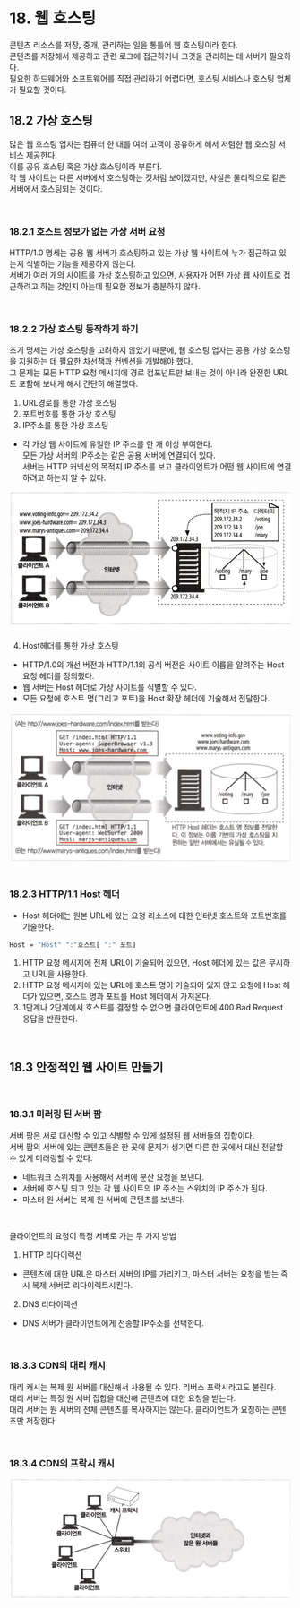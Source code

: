 # 18. 웹 호스팅 #

콘텐츠 리소스를 저장, 중개, 관리하는 일을 통틀어 웹 호스팅이라 한다. </br>
콘텐츠를 저장해서 제공하고 관련 로그에 접근하거나 그것을 관리하는 데 서버가 필요하다. </br>
필요한 하드웨어와 소프트웨어를 직접 관리하기 어렵다면, 호스팅 서비스나 호스팅 업체가 필요할 것이다. </br>

## 18.2 가상 호스팅 ##
많은 웹 호스팅 업자는 컴퓨터 한 대를 여러 고객이 공유하게 해서 저렴한 웹 호스팅 서비스 제공한다. </br>
이를 공유 호스팅 혹은 가상 호스팅이라 부른다. </br>
각 웹 사이트는 다른 서버에서 호스팅하는 것처럼 보이겠지만, 사실은 물리적으로 같은 서버에서 호스팅되는 것이다. </br>

 </br>

 ### 18.2.1 호스트 정보가 없는 가상 서버 요청 ###
 HTTP/1.0 명세는 공용 웹 서버가 호스팅하고 있는 가상 웹 사이트에 누가 접근하고 있는지 식별하는 기능을 제공하지 않는다. </br>
 서버가 여러 개의 사이트를 가상 호스팅하고 있으면, 사용자가 어떤 가상 웹 사이트로 접근하려고 하는 것인지 아는데 필요한 정보가 충분하지 않다. </br>

  </br>

 ### 18.2.2 가상 호스팅 동작하게 하기 ###
 초기 명세는 가상 호스팅을 고려하지 않았기 때문에, 웹 호스팅 업자는 공용 가상 호스팅을 지원하는 데 필요한 차선책과 컨벤션을 개발해야 했다. </br>
 그 문제는 모든 HTTP 요청 메시지에 경로 컴포넌트만 보내는 것이 아니라 완전한 URL도 포함해 보내게 해서 간단히 해결했다. </br>
 1. URL경로를 통한 가상 호스팅
 2. 포트번호를 통한 가상 호스팅
 3. IP주소를 통한 가상 호스팅
- 각 가상 웹 사이트에 유일한 IP 주소를 한 개 이상 부여한다. </br>
모든 가상 서버의 IP주소는 같은 공용 서버에 연결되어 있다. </br>
서버는 HTTP 커넥션의 목적지 IP 주소를 보고 클라이언트가 어떤 웹 사이트에 연결하려고 하는지 알 수 있다. </br>
<div align="center">
    <img src="./img/1.png" alt="" style="width: 500px"/>
</div>

 4. Host헤더를 통한 가상 호스팅
- HTTP/1.0의 개선 버전과 HTTP/1.1의 공식 버전은 사이트 이름을 알려주는 Host 요청 헤더를 정의했다. </br>
- 웹 서버는 Host 헤더로 가상 사이트를 식별할 수 있다. </br>
- 모든 요청에 호스트 명(그리고 포트)을 Host 확장 헤더에 기술해서 전달한다. </br>
<div align="center">
    <img src="./img/2.png" alt="" style="width: 500px"/>
</div>

 </br>

### 18.2.3 HTTP/1.1 Host 헤더 ###
- Host 헤더에는 원본 URL에 있는 요청 리소스에 대한 인터넷 호스트와 포트번호를 기술한다.
```BASH
Host = "Host" ":"호스트[ ":" 포트]
```
1. HTTP 요청 메시지에 전체 URL이 기술되어 있으면, Host 헤더에 있는 값은 무시하고 URL을 사용한다.
2. HTTP 요청 메시지에 있는 URL에 호스트 명이 기술되어 있지 않고 요청에 Host 헤더가 있으면, 호스트 명과 포트를 Host 헤더에서 가져온다.
3. 1단계나 2단계에서 호스트를 결정할 수 없으면 클라이언트에 400 Bad Request 응답을 반환한다.

</br>

## 18.3 안정적인 웹 사이트 만들기 ##

</br>

### 18.3.1 미러링 된 서버 팜 ###
서버 팜은 서로 대신할 수 있고 식별할 수 있게 설정된 웹 서버들의 집합이다. </br>
서버 팜의 서버에 있는 콘텐츠들은 한 곳에 문제가 생기면 다른 한 곳에서 대신 전달할 수 있게 미러링할 수 있다.</br>
- 네트워크 스위치를 사용해서 서버에 분산 요청을 보낸다.
- 서버에 호스팅 되고 있는 각 웹 사이트의 IP 주소는 스위치의 IP 주소가 된다.
- 마스터 원 서버는 복제 원 서버에 콘텐츠를 보낸다.

</br>

클라이언트의 요청이 특정 서버로 가는 두 가지 방법
1. HTTP 리다이렉션
- 콘텐츠에 대한 URL은 마스터 서버의 IP를 가리키고, 마스터 서버는 요청을 받는 즉시 복제 서버로 리다이렉트시킨다.
2. DNS 리다이렉션
- DNS 서버가 클라이언트에게 전송할 IP주소를 선택한다.

</br>

### 18.3.3 CDN의 대리 캐시 ###
대리 캐시는 복제 원 서버를 대신해서 사용될 수 있다. 리버스 프락시라고도 불린다.</br>
대리 서버는 특정 원 서버 집합을 대신해 콘텐츠에 대한 요청을 받는다.</br>
대리 서버는 원 서버의 전체 콘텐츠를 복사하지는 않는다. 클라이언트가 요청하는 콘텐츠만 저장한다.</br>

</br>

### 18.3.4 CDN의 프락시 캐시 ###
<div align="center">
    <img src="./img/3.png" alt="" style="width: 500px"/>
</div>